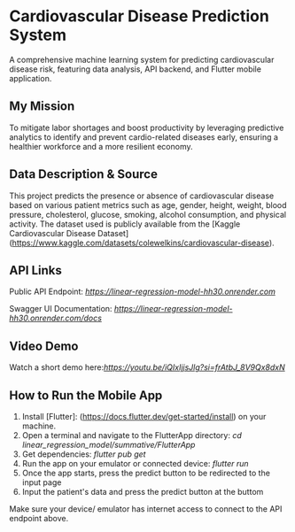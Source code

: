 # Cardiovascular Disease Prediction System

A comprehensive machine learning system for predicting cardiovascular disease risk, featuring data analysis, API backend, and Flutter mobile application.

## My Mission

To mitigate labor shortages and boost productivity by leveraging predictive analytics to identify and prevent cardio-related diseases early, ensuring a healthier workforce and a more resilient economy.

## Data Description & Source

This project predicts the presence or absence of cardiovascular disease based on various patient metrics such as age, gender, height, weight, blood pressure, cholesterol, glucose, smoking, alcohol consumption, and physical activity. The dataset used is publicly available from the [Kaggle Cardiovascular Disease Dataset] (https://www.kaggle.com/datasets/colewelkins/cardiovascular-disease).

## API Links

Public API Endpoint: *https://linear-regression-model-hh30.onrender.com*

Swagger UI Documentation: *https://linear-regression-model-hh30.onrender.com/docs*

## Video Demo

Watch a short demo here:*https://youtu.be/iQIxIjjsJlg?si=frAtbJ_8V9Qx8dxN*

## How to Run the Mobile App

1. Install [Flutter]: (https://docs.flutter.dev/get-started/install) on your machine.
2. Open a terminal and navigate to the FlutterApp directory:
   _cd linear_regression_model/summative/FlutterApp_
3. Get dependencies: _flutter pub get_
4. Run the app on your emulator or connected device: _flutter run_
5. Once the app starts, press the predict button to be redirected to the input page
6. Input the patient's data and press the predict button at the buttom

Make sure your device/ emulator has internet access to connect to the API endpoint above.
